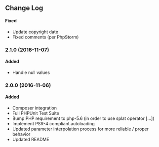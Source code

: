 ## Change Log

#### Fixed

- Update copyright date
- Fixed comments (per PhpStorm)

### 2.1.0 (2016-11-07)

#### Added

- Handle null values

### 2.0.0 (2016-11-06)

#### Added

- Composer integration
- Full PHPUnit Test Suite
- Bump PHP requirement to php-5.6 (in order to use splat operator [...])
- Implement PSR-4 compliant autoloading
- Updated parameter interpolation process for more reliable / proper behavior
- Updated README


